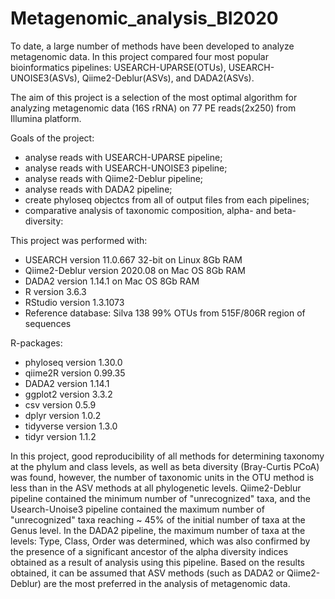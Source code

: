 # Metagenomic_analysis_BI2020

To date, a large number of methods have been developed to analyze metagenomic data. In this project compared four most popular bioinformatics pipelines: USEARCH-UPARSE(OTUs), USEARCH-UNOISE3(ASVs), Qiime2-Deblur(ASVs), and DADA2(ASVs). 

The aim of this project is a selection of the most optimal algorithm for analyzing metagenomic data (16S rRNA) on 77 PE reads(2x250) from Illumina platform.

Goals of the project:
* analyse reads with USEARCH-UPARSE pipeline;
* analyse reads with USEARCH-UNOISE3 pipeline;
* analyse reads with Qiime2-Deblur pipeline;
* analyse reads with DADA2 pipeline;
* create phyloseq objectcs from all of output files from each pipelines;
* comparative analysis of taxonomic composition, alpha- and beta-diversity:

This project was performed with:
* USEARCH  version 11.0.667 32-bit on Linux 8Gb RAM
* Qiime2-Deblur version 2020.08 on Mac OS 8Gb RAM
* DADA2 version 1.14.1 on Mac OS 8Gb RAM
* R version 3.6.3
* RStudio version 1.3.1073
* Reference database: Silva 138 99% OTUs from 515F/806R region of sequences

R-packages:
* phyloseq version 1.30.0
* qiime2R version 0.99.35
* DADA2 version 1.14.1
* ggplot2 version 3.3.2
* csv version 0.5.9
* dplyr version 1.0.2
* tidyverse version 1.3.0
* tidyr version 1.1.2

In this project, good reproducibility of all methods for determining taxonomy at the phylum and class levels, as well as beta diversity (Bray-Curtis PCoA) was found, however, the number of taxonomic units in the OTU method is less than in the ASV methods at all phylogenetic levels. Qiime2-Deblur pipeline contained the minimum number of "unrecognized" taxa, and the Usearch-Unoise3 pipeline contained the maximum number of "unrecognized" taxa reaching ~ 45% of the initial number of taxa at the Genus level. In the DADA2 pipeline, the maximum number of taxa at the levels: Type, Class, Order was determined, which was also confirmed by the presence of a significant ancestor of the alpha diversity indices obtained as a result of analysis using this pipeline.
Based on the results obtained, it can be assumed that ASV methods (such as DADA2 or Qiime2-Deblur) are the most preferred in the analysis of metagenomic data.

